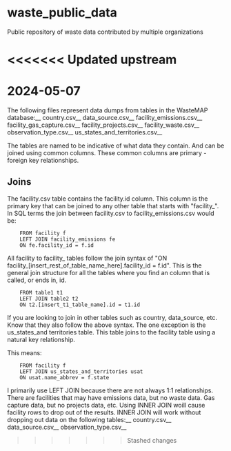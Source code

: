# waste_public_data
Public repository of waste data contributed by multiple organizations

<<<<<<< Updated upstream
=======
# 2024-05-07
The following files represent data dumps from tables in the WasteMAP database:__
country.csv__
data_source.csv__
facility_emissions.csv__
facility_gas_capture.csv__
facility_projects.csv__
facility_waste.csv__
observation_type.csv__
us_states_and_territories.csv__

The tables are named to be indicative of what data they contain.  And can be joined using common columns.  These common columns are primary - foreign key relationships.

## Joins
The facility.csv table contains the facility.id column.  This column is the primary key that can be joined to any other table that starts with "facility_".
In SQL terms the join between facility.csv to facility_emissions.csv would be:

        FROM facility f
        LEFT JOIN facility_emissions fe
        ON fe.facility_id = f.id

All facility to facility_ tables follow the join syntax of "ON facility_[insert_rest_of_table_name_here].facility_id = f.id".
This is the general join structure for all the tables where you find an column that is called, or ends in, id.

        FROM table1 t1
        LEFT JOIN table2 t2
        ON t2.[insert_t1_table_name].id = t1.id

If you are looking to join in other tables such as country, data_source, etc.  Know that they also follow the above syntax.
The one exception is the us_states_and territories table.  This table joins to the facility table using a natural key relationship.

This means:

        FROM facility f
        LEFT JOIN us_states_and_territories usat
        ON usat.name_abbrev = f.state

I primarily use LEFT JOIN because there are not always 1:1 relationships.  There are facilities that may have emissions data, but no waste data.  Gas capture data, but no projects data, etc.
Using INNER JOIN woill cause facility rows to drop out of the results.  INNER JOIN will work without dropping out data on the following tables:__
country.csv__
data_source.csv__
observation_type.csv__
>>>>>>> Stashed changes
